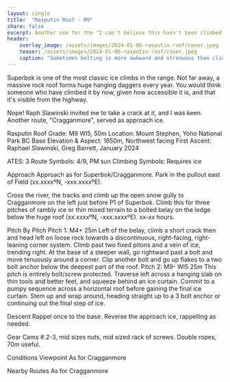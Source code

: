 ```yaml
---
layout: single
title:  "Rasputin Roof - M9"
share: false
excerpt: Another one for the "I can't believe this hasn't been climbed already" collection
header:
    overlay_image: /assets/images/2024-01-06-rasputin-roof/cover.jpeg
    teaser: /assets/images/2024-01-06-rasputin-roof/cover.jpeg
    caption: "Sometimes bolting is more awkward and strenuous than climbing!"
---
```

Superbok is one of the most classic ice climbs in the range. Not far away, a massive rock roof forms huge hanging daggers every year. You would think someone who have climbed it by now, given how accessible it is, and that it's visible from the highway.

Nope! Raph Slawinski invited me to take a crack at it, and I was keen. Another route, "Cragganmore", served as approach ice.   

Rasputin Roof
Grade: M9 WI5, 50m
Location: Mount Stephen, Yoho National Park BC
Base Elevation & Aspect: 1650m, Northwest facing
First Ascent: Raphael Slawinski, Greg Barrett, January 2024

ATES: 3
Route Symbols: 4/9, PM sun
Climbing Symbols: Requires ice

Approach
Approach as for Superbok/Cragganmore. Park in the pullout east of Field (xx.xxxxºN, -xxx.xxxxºE).

Cross the river, the tracks and climb up the open snow gully to Cragganmore on the left just before P1 of Superbok. Climb this for three pitches of rambly ice or thin mixed terrain to a bolted belay on the ledge below the huge roof (xx.xxxxºN, -xxx.xxxxºE). xx-xx hours.

Pitch By Pitch
Pitch 1: M4+ 25m
Left of the belay, climb a short crack then and head left on loose rock towards a discontinuous, right-facing, right-leaning corner system. Climb past two fixed pitons and a vein of ice, trending right. At the base of a steeper wall, go rightward past a bolt and move tenuously around a corner. Clip another bolt and go up flakes to a two bolt anchor below the deepest part of the roof.
Pitch 2: M9- WI5 25m
This pitch is entirely bolt/screw protected. Traverse left across a hanging slab on thin tools and better feet, and squeeze behind an ice curtain. Commit to a pumpy sequence across a horizontal roof before gaining the final ice curtain. Stem up and wrap around, heading straight up to a 3 bolt anchor or continuing out the final step of ice.

Descent
Rappel once to the base. Reverse the approach ice, rappelling as needed.

Gear
Cams #.2-3, mid sizes nuts, mid sized rack of screws. Double ropes, 70m useful.

Conditions Viewpoint
As for Cragganmore

Nearby Routes
As for Cragganmore

